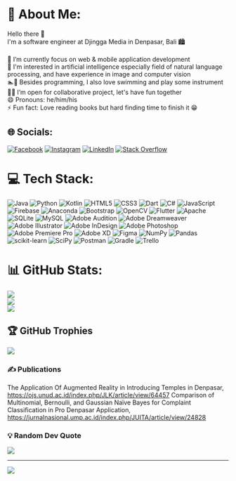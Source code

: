 # 💫 About Me:
Hello there 👋<br>I'm a software engineer at Djingga Media in Denpasar, Bali 🏙️<br><br>🚀 I’m currently focus on web & mobile application development<br>🔭 I'm interested in artificial intelligence especially field of natural language processing, and have experience in image and computer vision<br>🏊🎸 Besides programming, I also love swimming and play some instrument<br>🧑‍💻 I’m open for collaborative project, let's have fun together<br>😄 Pronouns: he/him/his<br>⚡ Fun fact: Love reading books but hard finding time to finish it 😁


## 🌐 Socials:
[![Facebook](https://img.shields.io/badge/Facebook-%231877F2.svg?logo=Facebook&logoColor=white)](https://www.facebook.com/Ibmhndr/)
[![Instagram](https://img.shields.io/badge/Instagram-%23E4405F.svg?logo=Instagram&logoColor=white)](https://instagram.com/gusmhndraa)
[![LinkedIn](https://img.shields.io/badge/LinkedIn-%230077B5.svg?logo=linkedin&logoColor=white)](https://www.linkedin.com/in/ida-bagus-mahendra-b75552217/)
[![Stack Overflow](https://img.shields.io/badge/-Stackoverflow-FE7A16?logo=stack-overflow&logoColor=white)](https://stackoverflow.com/users/16424125) 

# 💻 Tech Stack:
![Java](https://img.shields.io/badge/java-%23ED8B00.svg?style=flat&logo=java&logoColor=white) ![Python](https://img.shields.io/badge/python-3670A0?style=flat&logo=python&logoColor=ffdd54) ![Kotlin](https://img.shields.io/badge/kotlin-%230095D5.svg?style=flat&logo=kotlin&logoColor=white) ![HTML5](https://img.shields.io/badge/html5-%23E34F26.svg?style=flat&logo=html5&logoColor=white) ![CSS3](https://img.shields.io/badge/css3-%231572B6.svg?style=flat&logo=css3&logoColor=white) ![Dart](https://img.shields.io/badge/dart-%230175C2.svg?style=flat&logo=dart&logoColor=white) ![C#](https://img.shields.io/badge/c%23-%23239120.svg?style=flat&logo=c-sharp&logoColor=white) ![JavaScript](https://img.shields.io/badge/javascript-%23323330.svg?style=flat&logo=javascript&logoColor=%23F7DF1E) ![Firebase](https://img.shields.io/badge/firebase-%23039BE5.svg?style=flat&logo=firebase) ![Anaconda](https://img.shields.io/badge/Anaconda-%2344A833.svg?style=flat&logo=anaconda&logoColor=white) ![Bootstrap](https://img.shields.io/badge/bootstrap-%23563D7C.svg?style=flat&logo=bootstrap&logoColor=white) ![OpenCV](https://img.shields.io/badge/opencv-%23white.svg?style=flat&logo=opencv&logoColor=white) ![Flutter](https://img.shields.io/badge/Flutter-%2302569B.svg?style=flat&logo=Flutter&logoColor=white) ![Apache](https://img.shields.io/badge/apache-%23D42029.svg?style=flat&logo=apache&logoColor=white) ![SQLite](https://img.shields.io/badge/sqlite-%2307405e.svg?style=flat&logo=sqlite&logoColor=white) ![MySQL](https://img.shields.io/badge/mysql-%2300f.svg?style=flat&logo=mysql&logoColor=white) ![Adobe Audition](https://img.shields.io/badge/Adobe%20Audition-9999FF.svg?style=flat&logo=Adobe%20Audition&logoColor=white) ![Adobe Dreamweaver](https://img.shields.io/badge/Adobe%20Dreamweaver-FF61F6.svg?style=flat&logo=Adobe%20Dreamweaver&logoColor=white) ![Adobe Illustrator](https://img.shields.io/badge/adobeillustrator-%23FF9A00.svg?style=flat&logo=adobeillustrator&logoColor=white) ![Adobe InDesign](https://img.shields.io/badge/Adobe%20InDesign-49021F?style=flat&logo=adobeindesign&logoColor=white) ![Adobe Photoshop](https://img.shields.io/badge/adobephotoshop-%2331A8FF.svg?style=flat&logo=adobephotoshop&logoColor=white) ![Adobe Premiere Pro](https://img.shields.io/badge/Adobe%20Premiere%20Pro-9999FF.svg?style=flat&logo=Adobe%20Premiere%20Pro&logoColor=white) ![Adobe XD](https://img.shields.io/badge/Adobe%20XD-470137?style=flat&logo=Adobe%20XD&logoColor=#FF61F6) 	![Figma](https://img.shields.io/badge/figma-%23F24E1E.svg?style=flat&logo=figma&logoColor=white) ![NumPy](https://img.shields.io/badge/numpy-%23013243.svg?style=flat&logo=numpy&logoColor=white) ![Pandas](https://img.shields.io/badge/pandas-%23150458.svg?style=flat&logo=pandas&logoColor=white) ![scikit-learn](https://img.shields.io/badge/scikit--learn-%23F7931E.svg?style=flat&logo=scikit-learn&logoColor=white) ![SciPy](https://img.shields.io/badge/SciPy-%230C55A5.svg?style=flat&logo=scipy&logoColor=%white) ![Postman](https://img.shields.io/badge/Postman-FF6C37?style=flat&logo=postman&logoColor=white) ![Gradle](https://img.shields.io/badge/Gradle-02303A.svg?style=flat&logo=Gradle&logoColor=white) ![Trello](https://img.shields.io/badge/Trello-%23026AA7.svg?style=flat&logo=Trello&logoColor=white)
# 📊 GitHub Stats:
![](https://github-readme-stats.vercel.app/api?username=ibmhndr&theme=dark&hide_border=false&include_all_commits=true&count_private=true)<br/>
![](https://github-readme-streak-stats.herokuapp.com/?user=ibmhndr&theme=dark&hide_border=false)<br/>
![](https://github-readme-stats.vercel.app/api/top-langs/?username=ibmhndr&theme=dark&hide_border=false&include_all_commits=true&count_private=true&layout=compact)

## 🏆 GitHub Trophies
![](https://github-profile-trophy.vercel.app/?username=ibmhndr&theme=apprentice&no-frame=true&no-bg=false&margin-w=4)

### ✍️ Publications

The Application Of Augmented Reality in Introducing Temples in Denpasar,
https://ojs.unud.ac.id/index.php/JLK/article/view/64457
Comparison of Multinomial, Bernoulli, and Gaussian Naïve Bayes for Complaint Classification in Pro Denpasar Application,
https://jurnalnasional.ump.ac.id/index.php/JUITA/article/view/24828

### 💡 Random Dev Quote
![](https://quotes-github-readme.vercel.app/api?type=vetical&theme=merko)

---
[![](https://visitcount.itsvg.in/api?id=ibmhndr&icon=0&color=9)](https://visitcount.itsvg.in)

<!-- Proudly created with GPRM ( https://gprm.itsvg.in ) -->
